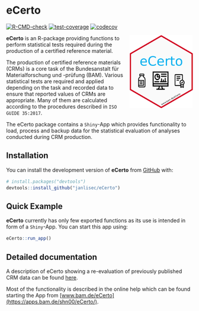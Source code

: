 
# eCerto

<!-- badges: start -->
[![R-CMD-check](https://github.com/janlisec/eCerto/actions/workflows/R-CMD-check.yaml/badge.svg)](https://github.com/janlisec/eCerto/actions/workflows/R-CMD-check.yaml)
[![test-coverage](https://github.com/janlisec/eCerto/actions/workflows/test-coverage.yaml/badge.svg)](https://github.com/janlisec/eCerto/actions/workflows/test-coverage.yaml)
[![codecov](https://app.codecov.io/gh/janlisec/eCerto/branch/main/graph/badge.svg?token=NSY6DITZVH)](https://app.codecov.io/gh/janlisec/eCerto)

<!-- badges: end -->

<img src="inst/app/www/hex-eCerto.png" width="170" align="right"/>

**eCerto** is an R-package providing functions to perform statistical tests
required during the production of a certified reference material.

The production of certified reference materials (CRMs) is a core task of 
the Bundesanstalt für Materialforschung und -prüfung (BAM). Various statistical 
tests are required and applied depending on the task and recorded data to ensure 
that reported values of CRMs are appropriate. Many of them are calculated 
according to the procedures described in `ISO GUIDE 35:2017`. 

The eCerto package contains a `Shiny`-App which provides functionality to load, 
process and backup data for the statistical evaluation of analyses conducted 
during CRM production.

## Installation

You can install the development version of **eCerto** from 
[GitHub](https://github.com/janlisec/eCerto) with:

``` r
# install.packages("devtools")
devtools::install_github("janlisec/eCerto")
```

## Quick Example

**eCerto** currently has only few exported functions as its use is intended
in form of a `Shiny`-App. You can start this app using:

``` r
eCerto::run_app()
```

## Detailed documentation

A description of eCerto showing a re-evaluation of previously published CRM data 
can be found [here](https://doi.org/10.1007/s00216-023-05099-3).

Most of the functionality is described in the online help which can be found
starting the App from [www.bam.de/eCerto](https://apps.bam.de/shn00/eCerto/).
